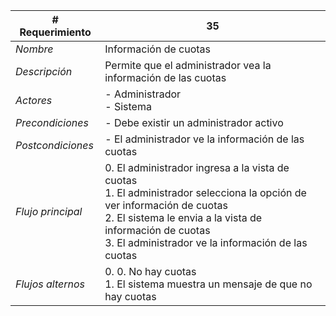 |# Requerimiento|35 |
|-|-|
| *Nombre*|Información de cuotas
| *Descripción*| Permite que el administrador vea la información de las cuotas |
|*Actores*| - Administrador<br> - Sistema
|*Precondiciones*| - Debe existir un administrador activo
|*Postcondiciones*| - El administrador ve la información de las cuotas
|*Flujo principal*|0.  El administrador ingresa a la vista de cuotas<br>1.  El administrador selecciona la opción de ver información de cuotas<br>2.  El sistema le envia a la vista de información de cuotas<br>3.  El administrador ve la información de las cuotas
|*Flujos alternos*|0.  0. No hay cuotas<br>1. El sistema muestra un mensaje de que no hay cuotas
